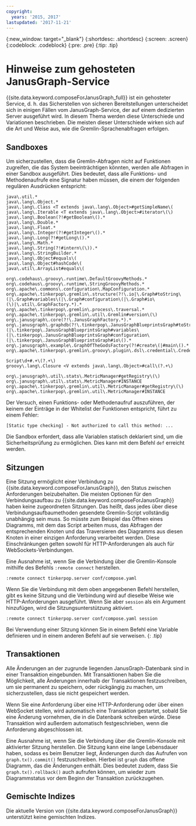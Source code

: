 ```yaml
---
copyright:
  years: '2015, 2017'
lastupdated: '2017-11-21'
---
```


{:new_window: target="_blank"}
{:shortdesc: .shortdesc}
{:screen: .screen}
{:codeblock: .codeblock}
{:pre: .pre}
{:tip: .tip}

# Hinweise zum gehosteten JanusGraph-Service

{{site.data.keyword.composeForJanusGraph_full}} ist ein gehosteter Service, d. h. das Sicherstellen von sicheren Bereitstellungen unterscheidet sich in einigen Fällen vom JanusGraph-Service, der auf einem dedizierten Server ausgeführt wird. In diesem Thema werden diese Unterschiede und Variationen beschrieben. Die meisten dieser Unterschiede wirken sich auf die Art und Weise aus, wie die Gremlin-Sprachenabfragen erfolgen.

## Sandboxes

Um sicherzustellen, dass die Gremlin-Abfragen nicht auf Funktionen zugreifen, die das System beeinträchtigen könnten, werden alle Abfragen in einer Sandbox ausgeführt. Dies bedeutet, dass alle Funktions- und Methodenaufrufe eine Signatur haben müssen, die einem der folgenden regulären Ausdrücken entspricht:

```
java\.util.*
java\.lang\.Object.*
java\.lang\.Class <T extends java\.lang\.Object>#getSimpleName\(
java\.lang\.Iterable <T extends java\.lang\.Object>#iterator\(\)
java\.lang\.Boolean(?!#getBoolean\().*
java\.lang\.Double.*
java\.lang\.Float.*
java\.lang\.Integer(?!#getInteger\().*
java\.lang\.Long(?!#getLong\().*
java\.lang\.Math.*
java\.lang\.String(?!#intern\(\)).*
java\.lang\.StringBuilder.*
java\.lang\.Object#equals\(
java\.lang\.Object#hashCode\(
java\.util\.ArrayList#equals\(

org\.codehaus\.groovy\.runtime\.DefaultGroovyMethods.*
org\.codehaus\.groovy\.runtime\.StringGroovyMethods.*
org\.apache\.commons\.configuration\.MapConfiguration.*
org\.apache\.tinkerpop\.gremlin\.structure(?!\.io|\.Graph#toString\(|\.Graph#variables\(|\.Graph#configuration\(|\.Graph#io\(\)|\.util\.GraphFactory.*).*
org\.apache\.tinkerpop\.gremlin\.process\.traversal.*
org\.apache\.tinkerpop\.gremlin\.util\.Gremlin#version\(\)
org\.janusgraph\.core(?!\.JanusGraphFactory.*).*
org\.janusgraph\.graphdb(?!\.tinkerpop\.JanusGraphBlueprintsGraph#toString\(|\.tinkerpop\.JanusGraphBlueprintsGraph#variables\(|\.tinkerpop\.JanusGraphBlueprintsGraph#configuration\(|\.tinkerpop\.JanusGraphBlueprintsGraph#io\().*
org\.janusgraph\.example\.GraphOfTheGodsFactory(?!#create\(|#main\().*
org\.apache\.tinkerpop\.gremlin\.groovy\.plugin\.dsl\.credential\.CredentialGraph.*

Script\d+#.+\(?.+\)
groovy\.lang\.Closure <V extends java\.lang\.Object>#call\(?.+\)

org\.janusgraph\.util\.stats\.MetricManager#getRegistry\(\)
org\.janusgraph\.util\.stats\.MetricManager#INSTANCE
org\.apache\.tinkerpop\.gremlin\.util\.MetricManager#getRegistry\(\)
org\.apache\.tinkerpop\.gremlin\.util\.MetricManager#INSTANCE
```

Der Versuch, einen Funktions- oder Methodenaufruf auszuführen, der keinem der Einträge in der Whitelist der Funktionen entspricht, führt zu einem Fehler: 

```
[Static type checking] - Not authorized to call this method: ...
```

Die Sandbox erfordert, dass alle Variablen statisch deklariert sind, um die Sicherheitsprüfung zu ermöglichen. Dies kann mit dem Befehl `def` erreicht werden.

## Sitzungen

Eine Sitzung ermöglicht einer Verbindung zu {{site.data.keyword.composeForJanusGraph}}, den Status zwischen Anforderungen beizubehalten. Die meisten Optionen für den Verbindungsaufbau zu {{site.data.keyword.composeForJanusGraph}} haben keine zugeordneten Sitzungen. Das heißt, dass jedes über diese Verbindungsaufbaumethoden gesendete Gremlin-Script vollständig unabhängig sein muss. So müsste zum Beispiel das Öffnen eines Diagramms, mit dem das Script arbeiten muss, das Abfragen der entsprechenden Knoten und das Traversieren des Diagramms aus diesen Knoten in einer einzigen Anforderung verarbeitet werden. Diese Einschränkungen gelten sowohl für HTTP-Anforderungen als auch für WebSockets-Verbindungen. 

Eine Ausnahme ist, wenn Sie die Verbindung über die Gremlin-Konsole mithilfe des Befehls `:remote connect` herstellen.

```
:remote connect tinkerpop.server conf/compose.yaml
```

Wenn Sie die Verbindung mit dem oben angegebenen Befehl herstellen, gibt es keine Sitzung und die Verbindung wird auf dieselbe Weise wie HTTP-Anforderungen ausgeführt. Wenn Sie aber `session` als ein Argument hinzufügen, wird die Sitzungsunterstützung aktiviert. 

```
:remote connect tinkerpop.server conf/compose.yaml session
```

Bei Verwendung einer Sitzung können Sie in einem Befehl eine Variable definieren und in einem anderen Befehl auf sie verweisen.
{: .tip}

## Transaktionen

Alle Änderungen an der zugrunde liegenden JanusGraph-Datenbank sind in einer Transaktion eingebunden. Mit Transaktionen haben Sie die Möglichkeit, alle Änderungen innerhalb der Transaktionen festzuschreiben, um sie permanent zu speichern, oder rückgängig zu machen, um sicherzustellen, dass sie nicht gespeichert werden. 

Wenn Sie eine Anforderung über eine HTTP-Anforderung oder über einen WebSocket stellen, wird automatisch eine Transaktion gestartet, sobald Sie eine Änderung vornehmen, die in die Datenbank schreiben würde. Diese Transaktion wird außerdem automatisch festgeschrieben, wenn die Anforderung abgeschlossen ist.

Eine Ausnahme ist, wenn Sie die Verbindung über die Gremlin-Konsole mit aktivierter Sitzung herstellen. Die Sitzung kann eine lange Lebensdauer haben, sodass es beim Benutzer liegt, Änderungen durch das Aufrufen von `graph.tx().commit()` festzuschreiben. Hierbei ist `graph` das offene Diagramm, das die Änderungen enthält. Dies bedeutet zudem, dass Sie `graph.tx().rollback()` auch aufrufen können, um wieder zum Diagrammstatus vor dem Beginn der Transaktion zurückzugehen. 

## Gemischte Indizes

Die aktuelle Version von {{site.data.keyword.composeForJanusGraph}} unterstützt keine gemischten Indizes.
